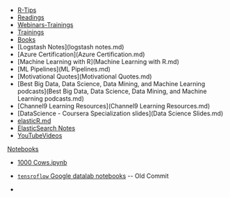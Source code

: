 - [R-Tips](http://1drv.ms/1JDvQaC)
- [Readings](reading.md)
- [Webinars-Trainings](Webinars-Trainings.md)
- [Trainings](https://onedrive.live.com/redir?resid=46DDE5F519C073A0!13043&authkey=!AGdpwSqfa1uRev8&ithint=file%2cdocx)
- [Books](https://onedrive.live.com/redir?page=view&resid=46DDE5F519C073A0!13045&authkey=!AJe5_3kYKEeUkvQ)
- [Logstash Notes](logstash notes.md)
- [Azure Certification](Azure Certification.md)
- [Machine Learning with R](Machine Learning with R.md)
- [ML Pipelines](ML Pipelines.md)
- [Motivational Quotes](Motivational Quotes.md)
- [Best Big Data, Data Science, Data Mining, and Machine Learning podcasts](Best Big Data, Data Science, Data Mining, and Machine Learning podcasts.md)
- [Channel9 Learning Resources](Channel9 Learning Resources.md)
- [DataScience - Coursera Specialization slides](Data Science Slides.md)
- [elasticR.md](elasticR.md)
- [ElasticSearch Notes](Elasticsearch.md)
- [YouTubeVideos](YouTubeVideos.md)

[Notebooks](http://nbviewer.jupyter.org/github/vikasgupta1812/wiki/tree/gh-pages/notebooks/) 
- [1000 Cows.ipynb](http://nbviewer.jupyter.org/github/vikasgupta1812/wiki/blob/gh-pages/notebooks/1000%20Cows.ipynb)

- [`tensroflow` Google datalab notebooks](http://nbviewer.jupyter.org/github/GoogleCloudPlatform/datalab/blob/a82d95f40a4c5faf9cfd527afb86f801ced6f969/content/datalab/samples/TensorFlow%20Machine%20Learning%20with%20Financial%20Data%20on%20Google%20Cloud%20Platform.ipynb) -- Old Commit

- 